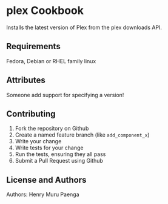 plex Cookbook
=============
Installs the latest version of Plex from the plex downloads API.

Requirements
------------
Fedora, Debian or RHEL family linux

Attributes
----------
Someone add support for specifying a version!

Contributing
------------

1. Fork the repository on Github
2. Create a named feature branch (like `add_component_x`)
3. Write your change
4. Write tests for your change
5. Run the tests, ensuring they all pass
6. Submit a Pull Request using Github

License and Authors
-------------------
Authors: Henry Muru Paenga
